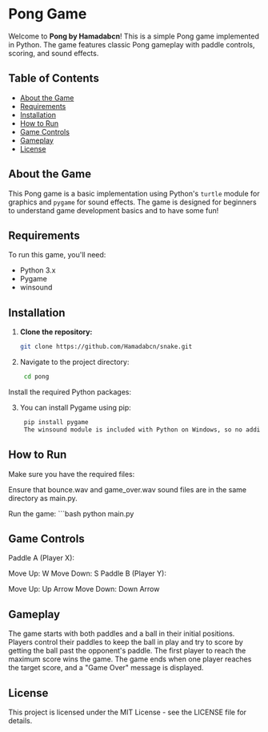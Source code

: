 # Pong Game

Welcome to **Pong by Hamadabcn**! This is a simple Pong game implemented in Python. The game features classic Pong gameplay with paddle controls, scoring, and sound effects.

## Table of Contents

- [About the Game](#about-the-game)
- [Requirements](#requirements)
- [Installation](#installation)
- [How to Run](#how-to-run)
- [Game Controls](#game-controls)
- [Gameplay](#gameplay)
- [License](#license)

## About the Game

This Pong game is a basic implementation using Python's `turtle` module for graphics and `pygame` for sound effects. The game is designed for beginners to understand game development basics and to have some fun!

## Requirements

To run this game, you'll need:

- Python 3.x
- Pygame
- winsound

## Installation

1. **Clone the repository:**

   ```bash
   git clone https://github.com/Hamadabcn/snake.git

2. Navigate to the project directory:

   ```bash
    cd pong

Install the required Python packages:

3. You can install Pygame using pip:

   ```bash
    pip install pygame
    The winsound module is included with Python on Windows, so no additional installation is needed for it.

## How to Run
Make sure you have the required files:

Ensure that bounce.wav and game_over.wav sound files are in the same directory as main.py.

Run the game:
    ```bash
    python main.py

## Game Controls
Paddle A (Player X):

Move Up: W
Move Down: S
Paddle B (Player Y):

Move Up: Up Arrow
Move Down: Down Arrow

## Gameplay
The game starts with both paddles and a ball in their initial positions.
Players control their paddles to keep the ball in play and try to score by getting the ball past the opponent's paddle.
The first player to reach the maximum score wins the game.
The game ends when one player reaches the target score, and a "Game Over" message is displayed.

## License
This project is licensed under the MIT License - see the LICENSE file for details.
